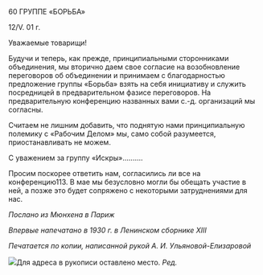 60 ГРУППЕ «БОРЬБА»

12/V. 01 г.

Уважаемые товарищи!

Будучи и теперь, как прежде, принципиальными сторонниками объединения, мы вторично даем свое согласие на возобновление переговоров об объединении и прини­маем с благодарностью предложение группы «Борьба» взять на себя инициативу и служить посредницей в предварительном фазисе переговоров. На предварительную конференцию названных вами с.-д. организаций мы согласны.

Считаем не лишним добавить, что поднятую нами принципиальную полемику с «Ра­бочим Делом» мы, само собой разумеется, приостанавливать не можем.

С уважением за группу «Искры»..........

Просим поскорее ответить нам, согласились ли все на конференцию113. В мае мы безусловно могли бы обещать участие в ней, а позже это будет сопряжено с некоторы­ми затруднениями для нас.

  

_Послано из Мюнхена в Париж_

_Впервые напечатано в 1930 г. в Ленинском сборнике_ _XIII_

  

_Печатается по копии, написанной рукой А. И. Ульяновой-Елизаровой_

  

![](file:///C:/Users/bot32/AppData/Local/Temp/msohtmlclip1/01/clip_image001.png)Для адреса в рукописи оставлено место. _Ред._